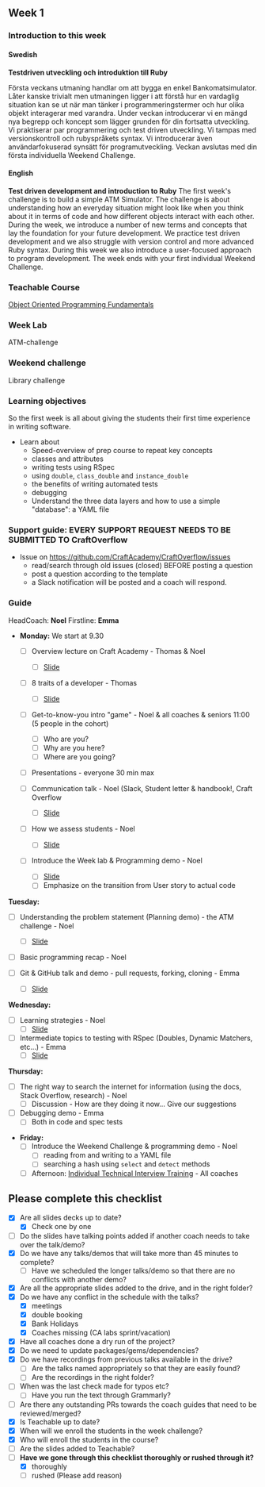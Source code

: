 ## Week 1
### Introduction to this week

#### Swedish
**Testdriven utveckling och introduktion till Ruby**

Första veckans utmaning handlar om att bygga en enkel Bankomatsimulator. Låter kanske trivialt men utmaningen ligger i att förstå hur en vardaglig situation kan se ut när man tänker i programmeringstermer och hur olika objekt interagerar med varandra. Under veckan introducerar vi en mängd nya begrepp och koncept som lägger grunden för din fortsatta utveckling. Vi praktiserar par programmering och test driven utveckling. Vi tampas med versionskontroll och rubyspråkets syntax. Vi introducerar även användarfokuserad synsätt för programutveckling. Veckan avslutas med din första individuella Weekend Challenge.

#### English
**Test driven development and introduction to Ruby**
The first week's challenge is to build a simple ATM Simulator. The challenge is about understanding how an everyday situation might look like when you think about it in terms of code and how different objects interact with each other. During the week, we introduce a number of new terms and concepts that lay the foundation for your future development. We practice test driven development and we also struggle with version control and more advanced Ruby syntax. During this week we also introduce a user-focused approach to program development. The week ends with your first individual Weekend Challenge.

### Teachable Course
[Object Oriented Programming Fundamentals](https://learn.craftacademy.co/admin/courses/645199/information)

### Week Lab
ATM-challenge

### Weekend challenge
Library challenge

### Learning objectives
So the first week is all about giving the students their first time experience in writing software.
* Learn about
  - Speed-overview of prep course to repeat key concepts
  - classes and attributes
  - writing tests using RSpec
  - using `double`, `class_double` and `instance_double`
  - the benefits of writing automated tests
  - debugging
  - Understand the three data layers and how to use a simple "database": a YAML file

### Support guide: EVERY SUPPORT REQUEST NEEDS TO BE SUBMITTED TO CraftOverflow
- Issue on https://github.com/CraftAcademy/CraftOverflow/issues
  - read/search through old issues (closed) BEFORE posting a question
  - post a question according to the template 
  - a Slack notification will be posted and a coach will respond. 
  
### Guide
HeadCoach: **Noel**
Firstline: **Emma**

- **Monday:**
  We start at 9.30
  - [ ] Overview lecture on Craft Academy - Thomas & Noel 
    - [ ] [Slide](https://docs.google.com/presentation/d/1Js0169lE61X_uJTIPkAD9iDXyWqwh7PTqEdk4gFpCx4/edit?usp=sharing)

  - [ ] 8 traits of a developer - Thomas
    - [ ] [Slide](https://docs.google.com/presentation/d/1gvoZhLqv67XJzyGve1aDj7aPf78F-wjIpHDyVuPIn1Y/edit)

  - [ ] Get-to-know-you intro "game" - Noel & all coaches & seniors 11:00 (5 people in the cohort)
    - [ ] Who are you?
    - [ ] Why are you here?
    - [ ] Where are you going?
    
  - [ ] Presentations - everyone 30 min max
  
  - [ ] Communication talk - Noel (Slack, Student letter & handbook!, Craft Overflow
    - [ ] [Slide](https://docs.google.com/presentation/d/1FHi72wqIIuqLIaIZiG5GkeJtgg0SYDVuzZG14v-S0kY/edit?usp=sharing)

  - [ ] How we assess students - Noel
    - [ ] [Slide](https://docs.google.com/presentation/d/1mxScG_F8lpiN7TE01PJEjc8SDL7ilWbgkXdaQ8mj_jE/edit?usp=sharing)
	
  - [ ] Introduce the Week lab & Programming demo - Noel
    - [ ] [Slide](https://docs.google.com/presentation/d/1U2Ld9Q_Bh0ezTI8R1_BB9jQ55JsGIR1_uL9dKo6_W0M/edit?usp=sharing)
    - [ ] Emphasize on the transition from User story to actual code
  
**Tuesday:**
  - [ ] Understanding the problem statement (Planning demo) - the ATM challenge - Noel 
    - [ ] [Slide](https://docs.google.com/presentation/d/1rZNCNtaDLILWCQZQmIooBXeBPpJFRm0GO-voWcOR98w/edit?usp=sharing)

  - [ ] Basic programming recap - Noel
  
  - [ ] Git & GitHub talk and demo - pull requests, forking, cloning - Emma
    - [ ] [Slide](https://docs.google.com/presentation/d/1oMwvZBPzUrDuIUPNo-QlaiZ5Ssv_xshFwAhyzbJ15TM/edit?usp=sharing)
  
**Wednesday:**
  - [ ] Learning strategies - Noel
    - [ ] [Slide](https://docs.google.com/presentation/d/19NVyn8vCrTgMjksJyi5frgnRA3L-nIJd6VzB3WWk4FY/edit?usp=sharing)

  - [ ] Intermediate topics to testing with RSpec (Doubles, Dynamic Matchers, etc...) - Emma 
    - [ ] [Slide](https://docs.google.com/presentation/d/1tmcbhCdncTePC3gE4lR2Zye8eeH5xtFcK9LO9iN6hIY/edit?usp=sharing)

**Thursday:**
  - [ ] The right way to search the internet for information (using the docs, Stack Overflow, research) - Noel 
    - [ ] Discussion - How are they doing it now... Give our suggestions
    
  - [ ] Debugging demo - Emma 
    - [ ] Both in code and spec tests
  
- **Friday:**
  - [ ] Introduce the Weekend Challenge & programming demo - Noel
    - [ ] reading from and writing to a YAML file
    - [ ] searching a hash using `select` and `detect` methods
  
  - [ ] Afternoon: [Individual Technical Interview Training](../miscellaneous/assessments/week_1_assessment.md) - All coaches

## Please complete this checklist
 - [x] Are all slides decks up to date?
   - [x] Check one by one
 - [ ] Do the slides have talking points added if another coach needs to take over the talk/demo?
 - [x] Do we have any talks/demos that will take more than 45 minutes to complete?
	 - [ ] Have we scheduled the longer talks/demo so that there are no conflicts with another demo?
 - [x] Are all the appropriate slides added to the drive, and in the right folder?
 - [x] Do we have any conflict in the schedule with the talks?
	 - [x] meetings
	 - [x] double booking
	 - [x] Bank Holidays
   - [x] Coaches missing (CA labs sprint/vacation)
- [x] Have all coaches done a dry run of the project?
- [x] Do we need to update packages/gems/dependencies?
- [x] Do we have recordings from previous talks available in the drive?
	- [ ] Are the talks named appropriately so that they are easily found? 
	- [ ] Are the recordings in the right folder?
- [ ] When was the last check made for typos etc?
	- [ ] Have you run the text through Grammarly?
- [ ] Are there any outstanding PRs towards the coach guides that need to be reviewed/merged?
- [x] Is Teachable up to date?
- [x] When will we enroll the students in the week challenge?
- [x] Who will enroll the students in the course?
- [ ] Are the slides added to Teachable?
- [ ] **Have we gone through this checklist thoroughly or rushed through it?**
    - [x] thoroughly
    - [ ] rushed (Please add reason)
